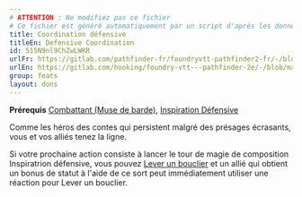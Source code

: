 ```yaml
---
# ATTENTION : Ne modifiez pas ce fichier
# Ce fichier est généré automatiquement par un script d'après les données du module Foundry VTT officiel et de sa traduction
title: Coordination défensive
titleEn: Defensive Coordination
id: 515N9nl9ChZwLWKR
urlFr: https://gitlab.com/pathfinder-fr/foundryvtt-pathfinder2-fr/-/blob/master/data/feats/515N9nl9ChZwLWKR.htm
urlEn: https://gitlab.com/hooking/foundry-vtt---pathfinder-2e/-/blob/master/packs/data/feats.db/defensive-coordination.json
group: feats
layout: dons
---
```

**Prérequis** [Combattant (Muse de barde)](../class-features/muse---combattant.md), [Inspiration Défensive](../spells/inspiration-défensive.md)

Comme les héros des contes qui persistent malgré des présages écrasants, vous et vos alliés tenez la ligne.

Si votre prochaine action consiste à lancer le tour de magie de composition Inspiratrion défensive, vous pouvez [Lever un bouclier](../actions/lever-un-bouclier.md) et un allié qui obtient un bonus de statut à l'aide de ce sort peut immédiatement utiliser une réaction pour Lever un bouclier.


